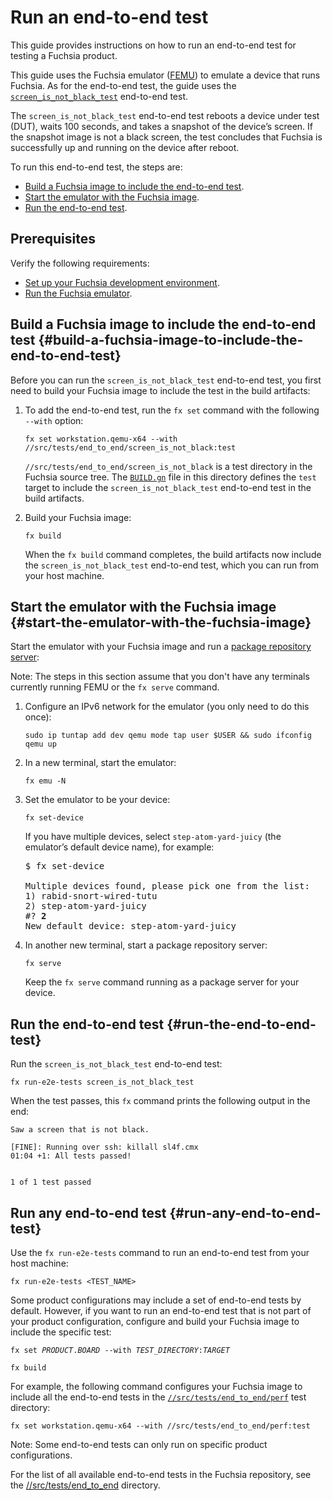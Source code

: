 # Run an end-to-end test

This guide provides instructions on how to run an end-to-end test for testing a
Fuchsia product.

This guide uses the Fuchsia emulator ([FEMU](/docs/development/run/femu.md)) to
emulate a device that runs Fuchsia. As for the end-to-end test, the guide uses
the
<code>[screen_is_not_black_test](/src/tests/end_to_end/screen_is_not_black/)</code>
end-to-end test.

The `screen_is_not_black_test` end-to-end test reboots a device under test
(DUT), waits 100 seconds, and takes a snapshot of the device’s screen. If the
snapshot image is not a black screen, the test concludes that Fuchsia is
successfully up and running on the device after reboot.

To run this end-to-end test, the steps are:

*   [Build a Fuchsia image to include the end-to-end test](#build-a-fuchsia-image-to-include-the-end-to-end-test).
*   [Start the emulator with the Fuchsia image](#start-the-emulator-with-the-fuchsia-image).
*   [Run the end-to-end test](#run-the-end-to-end-test).

## Prerequisites

Verify the following requirements:

*   [Set up your Fuchsia development environment](/docs/development/source_code/README.md).
*   [Run the Fuchsia emulator](/docs/development/run/femu.md).

## Build a Fuchsia image to include the end-to-end test {#build-a-fuchsia-image-to-include-the-end-to-end-test}

Before you can run the `screen_is_not_black_test` end-to-end test, you first
need to build your Fuchsia image to include the test in the build artifacts:

1.  To add the end-to-end test, run the `fx set` command with the following
    `--with` option:

    ```posix-terminal
    fx set workstation.qemu-x64 --with //src/tests/end_to_end/screen_is_not_black:test
    ```

    `//src/tests/end_to_end/screen_is_not_black` is a test directory in the
    Fuchsia source tree. The
    <code>[BUILD.gn](/src/tests/end_to_end/screen_is_not_black/BUILD.gn)</code>
    file in this directory defines the <code>test</code> target to include the
    <code>screen_is_not_black_test</code> end-to-end test in the build
    artifacts.

1.  Build your Fuchsia image:

    ```posix-terminal
    fx build
    ```

    When the `fx build` command completes, the build artifacts now include the
    `screen_is_not_black_test` end-to-end test, which you can run from your host
    machine.

## Start the emulator with the Fuchsia image {#start-the-emulator-with-the-fuchsia-image}

Start the emulator with your Fuchsia image and run a
[package repository server](/docs/development/build/fx.md#serve-a-build):

Note: The steps in this section assume that you don't have any terminals
currently running FEMU or the `fx serve` command.

1.  Configure an IPv6 network for the emulator (you only need to do this once):

    ```posix-terminal
    sudo ip tuntap add dev qemu mode tap user $USER && sudo ifconfig qemu up
    ```

1.  In a new terminal, start the emulator:

    ```posix-terminal
    fx emu -N
    ```

1.  Set the emulator to be your device:

    ```posix-terminal
    fx set-device
    ```

    If you have multiple devices, select `step-atom-yard-juicy` (the emulator’s
    default device name), for example:

    <pre>
    $ fx set-device

    Multiple devices found, please pick one from the list:
    1) rabid-snort-wired-tutu
    2) step-atom-yard-juicy
    #? <b>2</b>
    New default device: step-atom-yard-juicy
    </pre>

1.  In another new terminal, start a package repository server:

    ```posix-terminal
    fx serve
    ```

    Keep the `fx serve` command running as a package server for your device.

## Run the end-to-end test {#run-the-end-to-end-test}

Run the `screen_is_not_black_test` end-to-end test:

```posix-terminal
fx run-e2e-tests screen_is_not_black_test
```

When the test passes, this `fx` command prints the following output in the end:

```none
Saw a screen that is not black.

[FINE]: Running over ssh: killall sl4f.cmx
01:04 +1: All tests passed!


1 of 1 test passed
```

## Run any end-to-end test {#run-any-end-to-end-test}

Use the `fx run-e2e-tests` command to run an end-to-end test from your host
machine:

```posix-terminal
fx run-e2e-tests <TEST_NAME>
```

Some product configurations may include a set of end-to-end tests by default.
However, if you want to run an end-to-end test that is not part of your product
configuration, configure and build your Fuchsia image to include the specific
test:

<pre class="prettyprint">
<code class="devsite-terminal">fx set <var>PRODUCT</var>.<var>BOARD</var> --with <var>TEST_DIRECTORY</var>:<var>TARGET</var></code>
</pre>

```posix-terminal
fx build
```

For example, the following command configures your Fuchsia image to include all
the end-to-end tests in the
<code>[//src/tests/end_to_end/perf](/src/tests/end_to_end/perf/)</code> test
directory:

```posix-terminal
fx set workstation.qemu-x64 --with //src/tests/end_to_end/perf:test
```

Note: Some end-to-end tests can only run on specific product configurations.

For the list of all available end-to-end tests in the Fuchsia repository, see
the [//src/tests/end\_to\_end](/src/tests/end_to_end/) directory.

